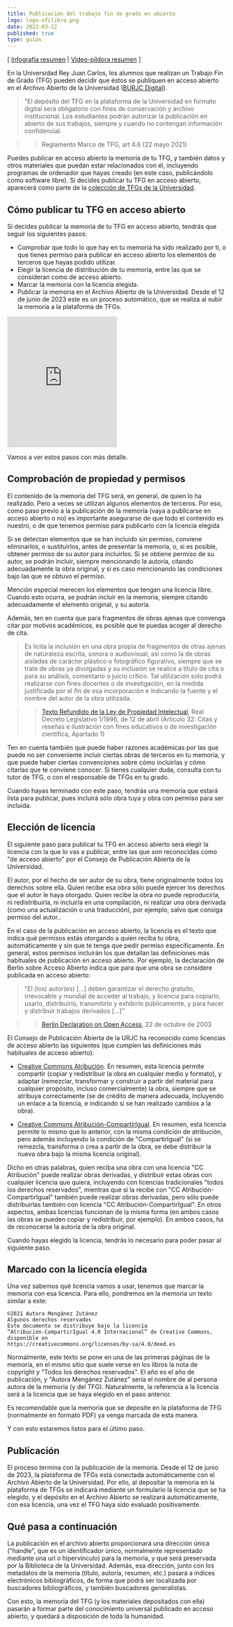 ```yaml
---
title: Publicación del trabajo fin de grado en abierto
logo: logo-ofilibre.png
date: 2022-03-22
published: true
type: guias
---
```


[ [Infografía resumen](/static/images/guias/tfg-abierto/publicar-tu-tfg-en-abierto.jpg) | [Video-píldora resumen](https://tv.urjc.es/video/64820d00f8ceb7023e4d5862) ]

En la Universidad Rey Juan Carlos, los alumnos que realizan un
Trabajo Fin de Grado (TFG) pueden decidir que éstos se publiquen
en acceso abierto en el Archivo Abierto de la Universidad
([BURJC Digital](https://burjcdigital.urjc.es/)).

> “El depósito del TFG en la plataforma de la Universidad en
> formato digital será obligatorio con fines de conservación
> y archivo institucional.
> Los estudiantes podrán autorizar la publicación en abierto
> de sus trabajos, siempre y cuando no contengan información
> confidencial.

>> Reglamento Marco de TFG, art 4.6 (22 mayo 2021)

Puedes publicar en acceso abierto la memoria de tu TFG,
y también datos y otros materiales que puedan estar
relacionados con él, incluyendo programas de ordenador
que hayas creado (en este caso, publicándolo como
software libre). Si decides publicar tu TFG en acceso abierto, aparecerá como parte de la [colección de TFGs de la Universidad](https://burjcdigital.urjc.es/handle/10115/19269).

## Cómo publicar tu TFG en acceso abierto

Si decides publicar la memoria de tu TFG en acceso abierto,
tendrás que seguir los siguientes pasos:

* Comprobar que todo lo que hay en tu memoria ha sido
realizado por ti, o que tienes permiso para publicar en
acceso abierto los elementos de terceros que hayas
podido utilizar.
* Elegir la licencia de distribución de tu memoria, entre
las que se consideran como de acceso abierto.
* Marcar la memoria con la licencia elegida.
* Publicar la memoria en el Archivo Abierto de la Universidad. Desde el 12 de junio de 2023 este es un proceso automático, que se realiza al subir la memoria a la plataforma de TFGs.

<iframe src='https://tv.urjc.es/iframe/64820d00f8ceb7023e4d5862' id='pumukitiframe' frameborder='0' border='0' width='50%' height='300px' allowfullscreen></iframe>

Vamos a ver estos pasos con más detalle.

## Comprobación de propiedad y permisos

El contenido de la memoria del TFG será, en general, de
quien lo ha realizado. Pero a veces se utilizan algunos
elementos de terceros. Por eso, como paso previo a la
publicación de la memoria (vaya a publicarse en acceso
abierto o no) es importante asegurarse de que todo el
contenido es nuestro, o de que tenemos permiso para
publicarlo con la licencia elegida

Si se detectan elementos que se han incluido sin permiso,
conviene eliminarlos, o sustituirlos, antes de presentar
la memoria, o, si es posible, obtener permiso de su autor
para incluirlos. Si se obtiene permiso de su autor,
se podrán incluir, siempre mencionando la autoría,
citando adecuadamente la obra original, y si es
caso mencionando las condiciones bajo las que se
obtuvo el permiso.

Mención especial merecen los elementos que
tengan una licencia libre. Cuando esto ocurra,
se podrán incluir en la memoria, siempre citando
adecuadamente el elemento original, y su autoría.

Además, ten en cuenta que para fragmentos de
obras ajenas que convenga citar por motivos académicos,
es posible que te puedas acoger al derecho de cita.

> Es lícita la inclusión en una obra propia de fragmentos
> de otras ajenas de naturaleza escrita, sonora o audiovisual,
> así como la de obras aisladas de carácter plástico o
> fotográfico figurativo, siempre que se trate de obras
> ya divulgadas y su inclusión se realice a título de cita o
> para su análisis, comentario o juicio crítico.
> Tal utilización solo podrá realizarse con fines docentes
> o de investigación, en la medida justificada por el fin
> de esa incorporación e indicando la fuente y el nombre
> del autor de la obra utilizada. 

>> [Texto Refundido de la Ley de Propiedad Intelectual](https://www.boe.es/buscar/act.php?id=BOE-A-1996-8930),
>> Real Decreto Legislativo 1/1996, de 12 de abril
>> (Artículo 32: Citas y reseñas e ilustración con fines
>> educativos o de investigación científica, Apartado 1)

Ten en cuenta también que puede haber razones académicas
por las que puede no ser conveniente incluir ciertas
obras de terceros en tu memoria, y que puede haber
ciertas convenciones sobre cómo incluirlas y cómo citarlas
que te conviene conocer. Si tienes cualquier duda,
consulta con tu tutor de TFG, o con el responsable de
TFGs en tu grado.

Cuando hayas terminado con este paso, tendrás una memoria
que estará lista para publicar, pues incluirá sólo obra tuya
y obra con permiso para ser incluida.

## Elección de licencia

El siguiente paso para publicar tu TFG en acceso abierto
será elegir la licencia con la que lo vas a publicar, entre
las que son reconocidas como "de acceso abierto" por el
Consejo de Publicación Abierta de la Universidad.

El autor, por el hecho de ser autor de su obra, tiene
originalmente todos los derechos sobre ella. Quien recibe
esa obra sólo puede ejercer los derechos que el autor
le haya otorgado. Quien recibe la
obra no puede reproducirla, ni redistribuirla, ni incluirla
en una compilación, ni realizar una obra derivada
(como una actualización o una traducción), por ejemplo,
salvo que consiga permiso del autor..

En el caso de la publicación en acceso abierto,
la licencia es el texto que indica qué permisos estás
otorgando a quien reciba tu obra, automáticamente
y sin que te tenga que pedir permiso específicamente.
En general, estos permisos incluirán los que detallan
las definiciones más habituales de publicación en acceso
abierto. Por ejemplo, la declaración de Berlin sobre
Acceso Abierto indica que para que una obra se considere
publicada en acceso abierto:

> "El (los) autor(es) [...] deben garantizar el derecho gratuito,
> irrevocable y mundial de acceder al  trabajo, y licencia
> para copiarlo, usarlo, distribuirlo, transmitirlo y exhibirlo
> públicamente, y para hacer y distribuir trabajos derivados […]''

>> [Berlin Declaration on Open Access](https://openaccess.mpg.de/Berlin-Declaration), 
>> 22 de octubre de 2003

El Consejo de Publicación Abierta de la URJC ha reconocido
como licencias de acceso abierto las siguientes (que cumplen
las definiciones más habituales de acceso abierto):

* [Creative Commons Atribución](https://creativecommons.org/licenses/by/4.0/deed.es).
En resumen, esta licencia permite compartir (copiar y redistribuir
la obra en cualquier medio y formato), y adaptar (remezclar, transformar
y construir a partir del material para cualquier propósito,
incluso comercialmente) la obra, siempre que se atribuya correctamente
(se de crédito de manera adecuada, incluyendo un enlace a la licencia,
e indicando si se han realizado cambios a la obra).

* [Creative Commons Atribución-CompartirIgual](https://creativecommons.org/licenses/by-sa/4.0/deed.es).
En resumen, esta licencia permite lo mismo que lo anterior, con la misma
condición de atribución, pero además incluyendo la condición de
"CompartirIgual" (si se remezcla, transforma o crea a partir de la obra,
se debe distribuir la nueva obra bajo la misma licencia original). 

Dicho en otras palabras, quien reciba una obra con una licencia
"CC Atribución" puede realizar obras derivadas, y distribuir estas
obras con cualquier licencia que quiera, incluyendo con licencias
tradicionales "todos los derechos reservados", mientras que si la
recibe con "CC Atribución-CompartirIgual" también puede realizar 
obras derivadas, pero sólo puede distribuirlas también con licencia
"CC Atribución-CompartirIgual". En otros aspectos, ambas licencias
funcionan de la misma forma (en ambos casos las obras se pueden
copiar y redistribuir, por ejemplo). En ambos casos, ha de reconocerse
la autoría de la obra original.

Cuando hayas elegido la licencia, tendrás lo necesario para
poder pasar al siguiente paso.

## Marcado con la licencia elegida

Una vez sabemos qué licencia vamos a usar, tenemos que marcar
la memoria con esa licencia. Para ello, pondremos en la memoria
un texto similar a este:

    ©2021 Autora Mengánez Zutánez  
    Algunos derechos reservados  
    Este documento se distribuye bajo la licencia  
    “Atribución-CompartirIgual 4.0 Internacional” de Creative Commons,
    disponible en  
    https://creativecommons.org/licenses/by-sa/4.0/deed.es

Normalmente, este texto se pone en una de las primeras páginas
de la memoria, en el mismo sitio que suele verse en los libros
la nota de copyright y "Todos los derechos reservados". El año
es el año de publicación, y "Autora Mengánez Zutánez" sería
el nombre de al persona autora de la memoria (y del TFG).
Naturalmente, la referencia a la licencia será a la licencia que
se haya elegido en el paso anterior.

Es recomendable que la memoria que se deposite en la
plataforma de TFG (normalmente en formato PDF)
ya venga marcada de esta manera.

Y con esto estaremos listos para el último paso.

## Publicación

El proceso termina con la publicación de la memoria.
Desde el 12 de junio de 2023, la plataforma de TFGs está conectada
automáticamente con el Archivo Abierto de la Universidad. Por ello,
al depositar la memoria en
la plataforma de TFGs se indicará mediante un formulario
la licencia que se ha elegido, y el depósito en el Archivo
Abierto se realizará automáticamente, con esa licencia,
una vez el TFG haya sido evaluado positivamente.

<!--
Mientras la plataforma de TFGs no esté conectada con
el Archivo Abierto, hay que hacer el depósito en el Archivo
Abierto manualmente. Para ello, una vez el TFG ha sido
evaluado positivamente, se seguirán las instrucciones
descritas en ["Cómo publicar"](https://burjcdigital.urjc.es/page/howtopublish)
en el [sitio web de BURJC Digital](https://burjcdigital.urjc.es).
Junto con la memoria en formato PDF se puede (y es conveniente) depositar
otros materiales relacionados con el TFG, en un archivo ZIP.
Por ejemplo, se puede depositar la memoria en formato editable
(DOC o DOCX de Word, ODF de LibreOffice y otras herramientas,
LaTeX, etc.), fotos, figuras, datos, software, documentos multimedia, etc.

Poco tiempo después de haber realizado el depósito,
el TFG quedará depositado, y disponible públicamente en el
Archivo Abierto.
-->

## Qué pasa a continuación

La publicación en el archivo abierto proporcionará una dirección
única ("handle", que es un identificador único, normalmente
representado mediante una url o hipervínculo) para la memoria,
y que será preservada por la Biblioteca de la Universidad.
Además, esa dirección, junto con los metadatos de la memoria
(título, autoría, resumen, etc.) pasará a índices electrónicos
 bibliográficos, de forma que podrá ser localizada por
buscadores bibliográficos, y también buscadores generalistas.

Con esto, la memoria del TFG (y los materiales depositados con ella)
pasarán a formar parte del conocimiento universal publicado en
acceso abierto, y quedará a disposición de toda la humanidad.



